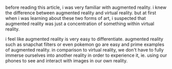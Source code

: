 before reading this article, i was very familiar with augmented reality. i knew the difference between augmented reality and virtual reality. but at first when i was learning about these two forms of art, i suspected that augmented reality was just a concentration of something within virtual reality. 

i feel like augmented reality is very easy to differentiate. augmented reality such as snapchat filters or even pokemon go are easy and prime examples of augmented reality. in comparison to virtual reality, we don't have to fully immerse ourselves into another reality in order to experience it, ie. using our phones to see and interact with images in our own reality.
